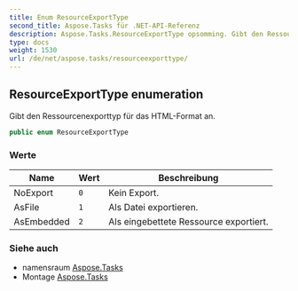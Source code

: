 ```yaml
---
title: Enum ResourceExportType
second_title: Aspose.Tasks für .NET-API-Referenz
description: Aspose.Tasks.ResourceExportType opsomming. Gibt den Ressourcenexporttyp für das HTMLFormat an.
type: docs
weight: 1530
url: /de/net/aspose.tasks/resourceexporttype/
---
```

## ResourceExportType enumeration

Gibt den Ressourcenexporttyp für das HTML-Format an.

```csharp
public enum ResourceExportType
```

### Werte

| Name | Wert | Beschreibung |
| --- | --- | --- |
| NoExport | `0` | Kein Export. |
| AsFile | `1` | Als Datei exportieren. |
| AsEmbedded | `2` | Als eingebettete Ressource exportiert. |

### Siehe auch

* namensraum [Aspose.Tasks](../../aspose.tasks/)
* Montage [Aspose.Tasks](../../)


